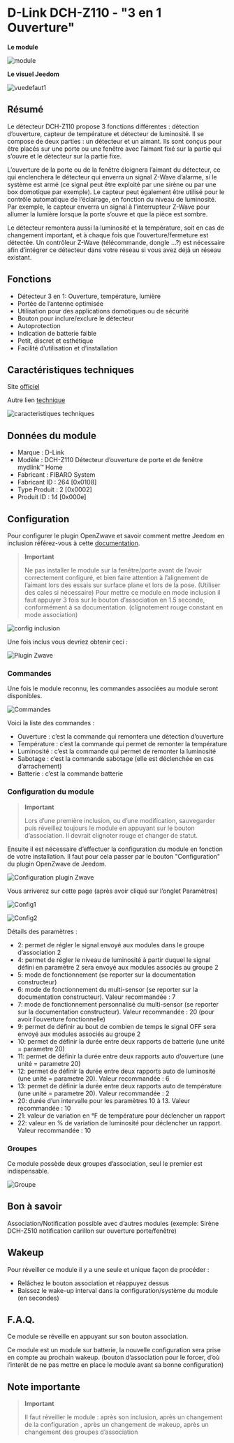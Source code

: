 # D-Link DCH-Z110 - "3 en 1 Ouverture"

**Le module**

![module](images/dlink.dchz110/module.jpg)

**Le visuel Jeedom**

![vuedefaut1](images/dlink.dchz110/vuedefaut1.jpg)

## Résumé

Le détecteur DCH-Z110 propose 3 fonctions différentes : détection d’ouverture, capteur de température et détecteur de luminosité. Il se compose de deux parties : un détecteur et un aimant. Ils sont conçus pour être placés sur une porte ou une fenêtre avec l’aimant fixé sur la partie qui s’ouvre et le détecteur sur la partie fixe.

L’ouverture de la porte ou de la fenêtre éloignera l’aimant du détecteur, ce qui enclenchera le détecteur qui enverra un signal Z-Wave d’alarme, si le système est armé (ce signal peut être exploité par une sirène ou par une box domotique par exemple). Le capteur peut également être utilisé pour le contrôle automatique de l’éclairage, en fonction du niveau de luminosité. Par exemple, le capteur enverra un signal à l’interrupteur Z-Wave pour allumer la lumière lorsque la porte s’ouvre et que la pièce est sombre.

Le détecteur remontera aussi la luminosité et la température, soit en cas de changement important, et à chaque fois que l’ouverture/fermeture est détectée. Un contrôleur Z-Wave (télécommande, dongle …?) est nécessaire afin d’intégrer ce détecteur dans votre réseau si vous avez déjà un réseau existant.

## Fonctions

-   Détecteur 3 en 1: Ouverture, température, lumière
-   Portée de l’antenne optimisée
-   Utilisation pour des applications domotiques ou de sécurité
-   Bouton pour inclure/exclure le détecteur
-   Autoprotection
-   Indication de batterie faible
-   Petit, discret et esthétique
-   Facilité d’utilisation et d’installation

## Caractéristiques techniques

Site [officiel](http://www.dlink.com/-/media/Consumer_Products/DCH/DCH%20Z110/Datasheet/DCH_Z110_Datasheet_FR.pdf)

Autre lien [technique](http://www.kafkas.gr/uploads/Pdf/182732/DCH-Z120_183010381_01_Z02.PDF)

![caracteristiques techniques](images/dlink.dchz110/caracteristiques_techniques.jpg)

## Données du module

-   Marque : D-Link
-   Modèle : DCH-Z110 Détecteur d’ouverture de porte et de fenêtre mydlink™ Home
-   Fabricant : FIBARO System
-   Fabricant ID : 264 \[0x0108\]
-   Type Produit : 2 \[0x0002\]
-   Produit ID : 14 \[0x000e\]

## Configuration

Pour configurer le plugin OpenZwave et savoir comment mettre Jeedom en inclusion référez-vous à cette [documentation](../plugins/automation%20protocol/openzwave/).

> **Important**
>
> Ne pas installer le module sur la fenêtre/porte avant de l’avoir correctement configuré, et bien faire attention à l’alignement de l’aimant lors des essais sur surface plane et lors de la pose. (Utiliser des cales si nécessaire) Pour mettre ce module en mode inclusion il faut appuyer 3 fois sur le bouton d’association en 1.5 seconde, conformément à sa documentation. (clignotement rouge constant en mode association)

![config inclusion](images/dlink.dchz110/config-inclusion.jpg)

Une fois inclus vous devriez obtenir ceci :

![Plugin Zwave](images/dlink.dchz110/apres_inclusion.jpg)

### Commandes

Une fois le module reconnu, les commandes associées au module seront disponibles.

![Commandes](images/dlink.dchz110/commandes.jpg)

Voici la liste des commandes :

-   Ouverture : c’est la commande qui remontera une détection d’ouverture
-   Température : c’est la commande qui permet de remonter la température
-   Luminosité : c’est la commande qui permet de remonter la luminosité
-   Sabotage : c’est la commande sabotage (elle est déclenchée en cas d’arrachement)
-   Batterie : c’est la commande batterie

### Configuration du module

> **Important**
>
> Lors d’une première inclusion, ou d’une modification, sauvegarder puis réveillez toujours le module en appuyant sur le bouton d’association. Il devrait clignoter rouge et changer de statut.

Ensuite il est nécessaire d’effectuer la configuration du module en fonction de votre installation. Il faut pour cela passer par le bouton "Configuration" du plugin OpenZwave de Jeedom.

![Configuration plugin Zwave](images/plugin/bouton_configuration.jpg)

Vous arriverez sur cette page (après avoir cliqué sur l’onglet Paramètres)

![Config1](images/dlink.dchz110/config1.jpg)

![Config2](images/dlink.dchz110/config2.jpg)

Détails des paramètres :

-   2: permet de régler le signal envoyé aux modules dans le groupe d’association 2
-   4: permet de régler le niveau de luminosité à partir duquel le signal défini en paramètre 2 sera envoyé aux modules associés au groupe 2
-   5: mode de fonctionnement (se reporter sur la documentation constructeur)
-   6: mode de fonctionnement du multi-sensor (se reporter sur la documentation constructeur). Valeur recommandée : 7
-   7: mode de fonctionnement personnalisé du multi-sensor (se reporter sur la documentation constructeur). Valeur recommandée : 20 (pour avoir l’ouverture fonctionnelle)
-   9: permet de définir au bout de combien de temps le signal OFF sera envoyé aux modules associés au groupe 2
-   10: permet de définir la durée entre deux rapports de batterie (une unité = parametre 20)
-   11: permet de définir la durée entre deux rapports auto d’ouverture (une unité = parametre 20)
-   12: permet de définir la durée entre deux rapports auto de luminosité (une unité = parametre 20). Valeur recommandée : 6
-   13: permet de définir la durée entre deux rapports auto de température (une unité = parametre 20). Valeur recommandée : 2
-   20: durée d’un intervalle pour les paramètres 10 à 13. Valeur recommandée : 10
-   21: valeur de variation en °F de température pour déclencher un rapport
-   22: valeur en % de variation de luminosité pour déclencher un rapport. Valeur recommandée : 10

### Groupes

Ce module possède deux groupes d’association, seul le premier est indispensable.

![Groupe](images/dlink.dchz110/groupe.jpg)

## Bon à savoir

Association/Notification possible avec d’autres modules (exemple: Sirène DCH-Z510 notification carillon sur ouverture porte/fenêtre)

## Wakeup

Pour réveiller ce module il y a une seule et unique façon de procéder :

-   Relâchez le bouton association et réappuyez dessus
-   Baissez le wake-up interval dans la configuration/système du module (en secondes)

## F.A.Q.

Ce module se réveille en appuyant sur son bouton association.

Ce module est un module sur batterie, la nouvelle configuration sera prise en compte au prochain wakeup. (bouton d’association pour le forcer, d’où l’interêt de ne pas mettre en place le module avant sa bonne configuration)

## Note importante

> **Important**
>
> Il faut réveiller le module : après son inclusion, après un changement de la configuration , après un changement de wakeup, après un changement des groupes d’association
